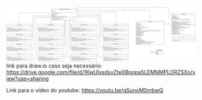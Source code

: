 ![](diagrama.png?raw=true "Diagrama UML")
link para draw.io caso seja necessário:
https://drive.google.com/file/d/1KwUlxsdsvZteXBpopa5LEMNMPLORZSXo/view?usp=sharing

Link para o vídeo do youtube:
https://youtu.be/gSunoM0mbwQ